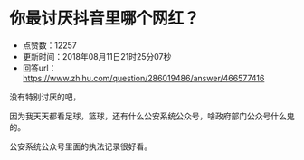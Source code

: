 # 你最讨厌抖音里哪个网红？
- 点赞数：12257
- 更新时间：2018年08月11日21时25分07秒
- 回答url：https://www.zhihu.com/question/286019486/answer/466577416
<body>
 <p data-pid="Hw7EJx5D">没有特别讨厌的吧，</p>
 <p data-pid="cYatRm_c">因为我天天都看足球，篮球，还有什么公安系统公众号，啥政府部门公众号什么鬼的。</p>
 <p data-pid="yM0cajAZ">公安系统公众号里面的执法记录很好看。</p>
</body>